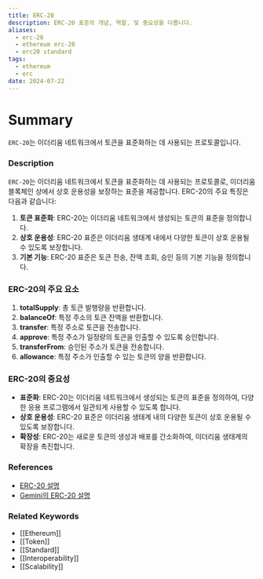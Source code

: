 ```yaml
---
title: ERC-20
description: ERC-20 표준의 개념, 역할, 및 중요성을 다룹니다.
aliases:
  - erc-20
  - ethereum erc-20
  - erc20 standard
tags:
  - ethereum
  - erc
date: 2024-07-22
---
```


# Summary

`ERC-20`는 이더리움 네트워크에서 토큰을 표준화하는 데 사용되는 프로토콜입니다.

### Description

`ERC-20`는 이더리움 네트워크에서 토큰을 표준화하는 데 사용되는 프로토콜로, 이더리움 블록체인 상에서 상호 운용성을 보장하는 표준을 제공합니다. ERC-20의 주요 특징은 다음과 같습니다:

1. **토큰 표준화**: ERC-20는 이더리움 네트워크에서 생성되는 토큰의 표준을 정의합니다.
2. **상호 운용성**: ERC-20 표준은 이더리움 생태계 내에서 다양한 토큰이 상호 운용될 수 있도록 보장합니다.
3. **기본 기능**: ERC-20 표준은 토큰 전송, 잔액 조회, 승인 등의 기본 기능을 정의합니다.

### ERC-20의 주요 요소

1. **totalSupply**: 총 토큰 발행량을 반환합니다.
2. **balanceOf**: 특정 주소의 토큰 잔액을 반환합니다.
3. **transfer**: 특정 주소로 토큰을 전송합니다.
4. **approve**: 특정 주소가 일정량의 토큰을 인출할 수 있도록 승인합니다.
5. **transferFrom**: 승인된 주소가 토큰을 전송합니다.
6. **allowance**: 특정 주소가 인출할 수 있는 토큰의 양을 반환합니다.

### ERC-20의 중요성

- **표준화**: ERC-20는 이더리움 네트워크에서 생성되는 토큰의 표준을 정의하여, 다양한 응용 프로그램에서 일관되게 사용할 수 있도록 합니다.
- **상호 운용성**: ERC-20 표준은 이더리움 생태계 내의 다양한 토큰이 상호 운용될 수 있도록 보장합니다.
- **확장성**: ERC-20는 새로운 토큰의 생성과 배포를 간소화하여, 이더리움 생태계의 확장을 촉진합니다.

### References

- [ERC-20 설명](https://en.wikipedia.org/wiki/ERC-20)
- [Gemini의 ERC-20 설명](https://www.gemini.com/cryptopedia/search?query=erc-20)

### Related Keywords

- [[Ethereum]]
- [[Token]]
- [[Standard]]
- [[Interoperability]]
- [[Scalability]]
